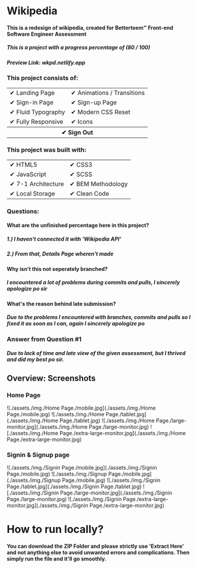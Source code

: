 # Wikipedia

#### This is a redesign of wikipedia, created for Betterteem℠ Front-end Software Engineer Assessment
##### This is a project with a progress percentage of (80 / 100)
##### Preview Link: wkpd.netlify.app

### This project consists of:

<table style="width: 100%; border: 0">
  <tr>
    <td>✔ Landing Page</td>
    <td>✔ Animations / Transitions</td>
  </tr>
  <tr>
    <td>✔ Sign-in Page</td>
    <td>✔ Sign-up Page</td>
  </tr>
  <tr>
    <td>✔ Fluid Typography</td>
    <td>✔ Modern CSS Reset</td>
  </tr>
  <tr>
    <td>✔ Fully Responsive</td>
    <td>✔ Icons</td>
  </tr>
  <th colspan="2">✔ Sign Out</th>
</table>

### This project was built with:

<table>
 <tr>
    <td>✔ HTML5</td>
    <td>✔ CSS3</td>
 </tr>
 <tr>
    <td>✔ JavaScript</td>
    <td>✔ SCSS</td>
 </tr>
 <tr>
    <td>✔ 7-1 Architecture</td>
    <td>✔ BEM Methodology</td>
 </tr>
 <tr>
    <td>✔ Local Storage</td>
    <td>✔ Clean Code</td>
 </tr>
</table>

### Questions:

#### What are the unfinished percentage here in this project?
##### 1.) I haven't connected it with 'Wikipedia API'
##### 2.) From that, Details Page wheren't made

#### Why isn't this not seperately branched?
##### I encountered a lot of problems during commits and pulls, I sincerely apologize po sir

#### What's the reason behind late submission?
##### Due to the problems I encountered with branches, commits and pulls so I fixed it as soon as I can, again I sincerely apologize po

### Answer from Question #1
##### Due to lack of time and late view of the given assessment, but I thrived and did my best po sir.


## Overview: Screenshots

### Home Page

![./assets./img./Home Page./mobile.jpg](./assets./img./Home Page./mobile.jpg)
![./assets./img./Home Page./tablet.jpg](./assets./img./Home Page./tablet.jpg)
![./assets./img./Home Page./large-monitor.jpg](./assets./img./Home Page./large-monitor.jpg)
![./assets./img./Home Page./extra-large-monitor.jpg](./assets./img./Home Page./extra-large-monitor.jpg)

### Signin & Signup page

![./assets./img./Signin Page./mobile.jpg](./assets./img./Signin Page./mobile.jpg)
![./assets./img./Signup Page./mobile.jpg](./assets./img./Signup Page./mobile.jpg)
![./assets./img./Signin Page./tablet.jpg](./assets./img./Signin Page./tablet.jpg)
![./assets./img./Signin Page./large-monitor.jpg](./assets./img./Signin Page./large-monitor.jpg)
![./assets./img./Signin Page./extra-large-monitor.jpg](./assets./img./Signin Page./extra-large-monitor.jpg)


# How to run locally?
#### You can download the ZIP Folder and please strictly use 'Extract Here' and not anything else to avoid unwanted errors and complications. Then simply run the file and it'll go smoothly.








